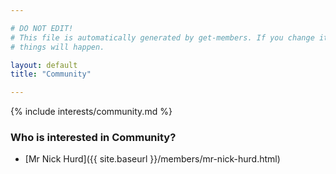 ```yaml
---

# DO NOT EDIT!
# This file is automatically generated by get-members. If you change it, bad
# things will happen.

layout: default
title: "Community"

---
```


{% include interests/community.md %}

### Who is interested in Community?


* [Mr Nick Hurd]({{ site.baseurl }}/members/mr-nick-hurd.html)
